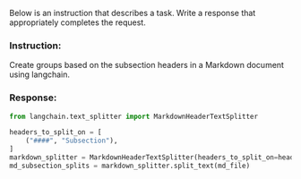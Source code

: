 Below is an instruction that describes a task. Write a response that appropriately completes the request.

### Instruction:
Create groups based on the subsection headers in a Markdown document using langchain.

### Response:
```python
from langchain.text_splitter import MarkdownHeaderTextSplitter

headers_to_split_on = [
    ("####", "Subsection"),
]
markdown_splitter = MarkdownHeaderTextSplitter(headers_to_split_on=headers_to_split_on)
md_subsection_splits = markdown_splitter.split_text(md_file)
```